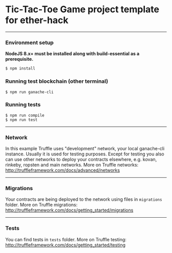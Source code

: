 # Tic-Tac-Toe Game project template for ether-hack

---
### Environment setup

**NodeJS 8.x+ must be installed along with build-essential as a prerequisite.**
```
$ npm install
```

### Running test blockchain (other terminal)
```
$ npm run ganache-cli
```

### Running tests

```
$ npm run compile
$ npm run test
```

---
### Network
In this example Truffle uses "development" network, your local ganache-cli instance.
Usually it is used for testing purposes. Except for testing you also can use other
networks to deploy your contracts elsewhere, e.g. kovan, rinkeby, ropsten and main networks.
More on Truffle networks:
http://truffleframework.com/docs/advanced/networks

---
### Migrations
Your contracts are being deployed to the network using files in `migrations` folder.
More on Truffle migrations:
http://truffleframework.com/docs/getting_started/migrations

---
### Tests
You can find tests in `tests` folder.
More on Truffle testing:
http://truffleframework.com/docs/getting_started/testing
